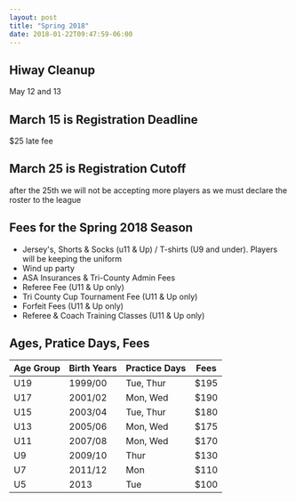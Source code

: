 ```yaml
---
layout: post
title: "Spring 2018"
date: 2018-01-22T09:47:59-06:00
---
```


## Hiway Cleanup 
May 12 and 13

## March 15 is Registration Deadline
$25 late fee

## March 25 is Registration Cutoff
after the 25th we will not be accepting more players as we must declare the roster to the league

## Fees for the Spring 2018 Season

- Jersey's, Shorts & Socks (u11 & Up) / T-shirts (U9 and under). Players will be keeping the uniform
- Wind up party
- ASA Insurances & Tri-County Admin Fees
- Referee Fee (U11 & Up only)
- Tri County Cup Tournament Fee (U11 & Up only)
- Forfeit Fees (U11 & Up only)
- Referee & Coach Training Classes (U11 & Up only)


## Ages, Pratice Days, Fees

Age Group | Birth Years | Practice Days | Fees
----------|------------ | ----------------|----
U19 | 1999/00 | Tue, Thur | $195
U17 | 2001/02 | Mon, Wed | $190
U15 | 2003/04 | Tue, Thur | $180
U13 | 2005/06 | Mon, Wed | $175
U11 | 2007/08 | Mon, Wed | $170
U9 | 2009/10 | Thur | $130
U7 | 2011/12 | Mon | $110
U5 | 2013 | Tue | $100
